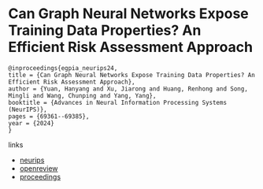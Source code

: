 # Can Graph Neural Networks Expose Training Data Properties? An Efficient Risk Assessment Approach

```
@inproceedings{egpia_neurips24,
title = {Can Graph Neural Networks Expose Training Data Properties? An Efficient Risk Assessment Approach},
author = {Yuan, Hanyang and Xu, Jiarong and Huang, Renhong and Song, Mingli and Wang, Chunping and Yang, Yang},
booktitle = {Advances in Neural Information Processing Systems (NeurIPS)},
pages = {69361--69385},
year = {2024}
}
```

links
- [neurips](https://nips.cc/Conferences/2024/Schedule?showEvent=95561)
- [openreview](https://openreview.net/forum?id=Luxk3z1tSG)
- [proceedings](https://papers.nips.cc//paper_files/paper/2024/hash/806288e682d8a38c0bf21e37ab38af0a-Abstract-Conference.html)
